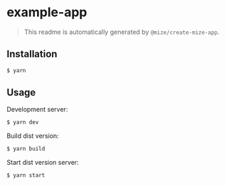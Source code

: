 # example-app

> This readme is automatically generated by `@mize/create-mize-app`.

## Installation

```sh
$ yarn
```

## Usage

Development server:

```sh
$ yarn dev
```

Build dist version:

```sh
$ yarn build
```

Start dist version server:

```sh
$ yarn start
```
